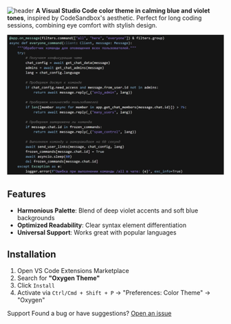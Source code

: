 ![header](https://capsule-render.vercel.app/api?type=waving&height=250&color=0:4b3aba,100:9090e8&text=Oxygen%20Theme&textBg=false&fontAlignY=40&reversal=false&section=header&fontColor=FFF)
**A Visual Studio Code color theme in calming blue and violet tones**, inspired by CodeSandbox's aesthetic. Perfect for long coding sessions, combining eye comfort with stylish design.

![Python Code Example](https://github.com/Merrcurys/Oxygen-Theme/blob/main//PythonTest.png)

## Features  
- **Harmonious Palette**: Blend of deep violet accents and soft blue backgrounds  
- **Optimized Readability**: Clear syntax element differentiation  
- **Universal Support**: Works great with popular languages

## Installation  
1. Open VS Code Extensions Marketplace  
2. Search for **"Oxygen Theme"**  
3. Click `Install`  
4. Activate via `Ctrl/Cmd + Shift + P` → "Preferences: Color Theme" → "Oxygen"  

Support
Found a bug or have suggestions?
[Open an issue](https://github.com/Merrcurys/Oxygen-Theme/issues)